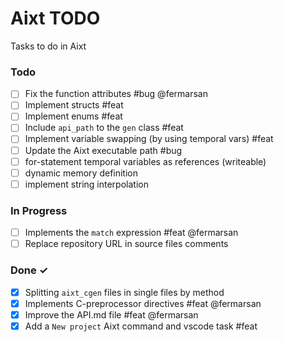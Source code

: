 # Aixt TODO

Tasks to do in Aixt 

### Todo

- [ ] Fix the function attributes #bug @fermarsan
- [ ] Implement structs #feat
- [ ] Implement enums #feat
- [ ] Include `api_path` to the `gen` class #feat
- [ ] Implement variable swapping (by using temporal vars) #feat
- [ ] Update the Aixt executable path #bug
- [ ] for-statement temporal variables as references (writeable)
- [ ] dynamic memory definition
- [ ] implement string interpolation

### In Progress

- [ ] Implements the `match` expression #feat @fermarsan
- [ ] Replace repository URL in source files comments
   
### Done ✓

- [x] Splitting `aixt_cgen` files in single files by method 
- [x] Implements C-preprocessor directives #feat @fermarsan
- [x] Improve the API.md file #feat @fermarsan
- [x] Add a `New project` Aixt command and vscode task #feat